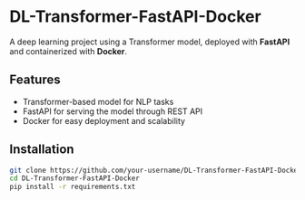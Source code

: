# DL-Transformer-FastAPI-Docker

A deep learning project using a Transformer model, deployed with **FastAPI** and containerized with **Docker**.  

## Features
- Transformer-based model for NLP tasks  
- FastAPI for serving the model through REST API  
- Docker for easy deployment and scalability  

## Installation
```bash
git clone https://github.com/your-username/DL-Transformer-FastAPI-Docker.git
cd DL-Transformer-FastAPI-Docker
pip install -r requirements.txt
